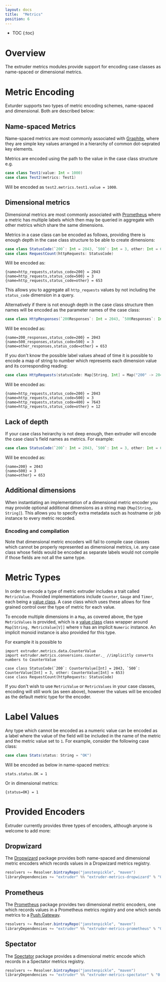 ```yaml
---
layout: docs
title:  "Metrics"
position: 6
---
```

* TOC
{:toc}

# Overview
The extruder metrics modules provide support for encoding case classes as name-spaced or dimensional metrics.

# Metric Encoding

Exturder supports two types of metric encoding schemes, name-spaced and dimensional. Both are described below:

## Name-spaced Metrics
Name-spaced metrics are most commonly associated with [Graphite](https://graphiteapp.org/), where they are simple key values arranged in a hierarchy of common dot-seprated key elements.

Metrics are encoded using the path to the value in the case class structure e.g.

```scala
case class Test1(value: Int = 1000)
case class Test2(metrics: Test1)
```
Will be encoded as `test2.metrics.test1.value = 1000`.

## Dimensional metrics
Dimensional metrics are most commonly associated with [Prometheus](https://prometheus.io/) where a metric has multiple labels which then may be queried in aggregate with other metrics which share the same dimensions.

Metrics in a case class can be encoded as follows, providing there is enough depth in the case class structure to be able to create dimensions:

```scala
case class StatusCode(`200`: Int = 2043, `500`: Int = 3, other: Int = 653)
case class RequestCount(httpRequests: StatusCode)
```

Will be encoded as:
```
{name=http_requests,status_code=200} = 2043
{name=http_requests,status_code=500} = 3
{name=http_requests,status_code=other} = 653
```
This allows you to aggregate all `http_requests` values by not including the `status_code` dimension in a query.


Alternatively if there is not enough depth in the case class structure then names will be encoded as the parameter names of the case class:

```scala
case class HttpResponses(`200Responses`: Int = 2043, `500Responses`: Int = 3, otherResponses: Int = 653)
```

Will be encoded as:
```
{name=200_responses,status_code=200} = 2043
{name=500_responses,status_code=500} = 3
{name=other_responses,status_code=other} = 653
```

If you don't know the possible label values ahead of time it is possible to encode a map of string to number which represents each dimension value and its corresponding reading:

```scala
case class HttpRequests(statusCode: Map[String, Int] = Map("200" -> 2043, "500" -> 3, "401" -> 7643, "other" -> 12))
```

Will be encoded as:

```
{name=http_requests,status_code=200} = 2043
{name=http_requests,status_code=500} = 3
{name=http_requests,status_code=400} = 7643
{name=http_requests,status_code=other} = 12
```

## Lack of depth

If your case class heirarchy is not deep enough, then extruder will encode the case class's field names as metrics. For example:

```scala
case class StatusCode(`200`: Int = 2043, `500`: Int = 3, other: Int = 653)
```

Will be encoded as:
```
{name=200} = 2043
{name=500} = 3
{name=other} = 653
```

## Additional dimensions

When instantiating an implementation of a dimensional metric encoder you may provide optional additional dimensions as a string map (`Map[String, String]`). This allows you to specify extra metadata such as hostname or job instance to every metric recorded.

### Encoding and compilation

Note that dimensional metric encoders will fail to compile case classes which cannot be properly represented as dimensional metrics, i.e. any case class whose fields would be encoded as separate labels would not compile if those fields are not all the same type.

# Metric Types

In order to encode a type of metric extruder includes a trait called `MetricValue`. Provided implementations include `Counter`, `Gauge` and `Timer`, each being a [value class](https://docs.scala-lang.org/overviews/core/value-classes.html). A case class which uses these allows for fine grained control over the type of metric for each value.

To encode multiple dimensions in a `Map`, as covered above, the type `MetricValues` is provided, which is a [value class](https://docs.scala-lang.org/overviews/core/value-classes.html) class wrapper around `Map[String, MetricValue[V]]` where `V` has an implicit `Numeric` instance. An implicit monoid instance is also providied for this type.

For example it is possible to 

```tut:silent
import extruder.metrics.data.CounterValue
import extruder.metrics.conversions.counter._ //implicitly converts numbers to CounterValue

case class StatusCode(`200`: CounterValue[Int] = 2043, `500`: CounterValue[Int] = 3, other: CounterValue[Int] = 653)
case class RequestCount(httpRequests: StatusCode)
```

If you don't wish to use `MetricValue` or `MetricValues` in your case classes, encoding will still work (as seen above), however the values will be encoded as the default metric type for the encoder.

# Label Values

Any type which cannot be encoded as a numeric value can be encoded as a label where the value of the field will be included in the name of the metric and the metric value set to `1`. For example, consider the following case class:

```scala
case class Stats(status: String = "OK")
```

Will be encoded as below in name-spaced metrics:
```
stats.status.OK = 1
```
Or in dimensional metrics:
```
{status=OK} = 1
```
# Provided Encoders

Extruder currently provides three types of encoders, although anyone is welcome to add more:

## Dropwizard

The [Dropwizard](http://metrics.dropwizard.io) package provides both name-spaced and dimensional metric encoders which records values in a Dropwizard metrics registry.

```scala
resolvers += Resolver.bintrayRepo("janstenpickle", "maven")
libraryDependencies += "extruder" %% "extruder-metrics-dropwizard" % "0.9.1"
```

## Prometheus

The [Prometheus](https://prometheus.io/) package provides two dimensional metric encoders, one which records values in a Prometheus metrics registry and one which sends metrics to a [Push Gateway](https://github.com/prometheus/pushgateway).

```scala
resolvers += Resolver.bintrayRepo("janstenpickle", "maven")
libraryDependencies += "extruder" %% "extruder-metrics-prometheus" % "0.9.1"
```

## Spectator

The [Spectator](https://github.com/Netflix/spectator) package provides a dimensional metric encode which records in a Spectator metrics registry.

```scala
resolvers += Resolver.bintrayRepo("janstenpickle", "maven")
libraryDependencies += "extruder" %% "extruder-metrics-spectator" % "0.9.1"
```